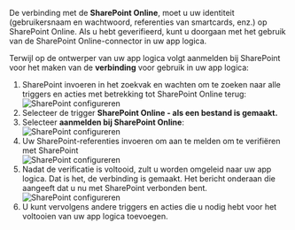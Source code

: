 

De verbinding met de **SharePoint Online**, moet u uw identiteit (gebruikersnaam en wachtwoord, referenties van smartcards, enz.) op SharePoint Online. Als u hebt geverifieerd, kunt u doorgaan met het gebruik van de SharePoint Online-connector in uw app logica. 

Terwijl op de ontwerper van uw app logica volgt aanmelden bij SharePoint voor het maken van de **verbinding** voor gebruik in uw app logica:

1. SharePoint invoeren in het zoekvak en wachten om te zoeken naar alle triggers en acties met betrekking tot SharePoint Online terug:   
![SharePoint configureren][1]  
2. Selecteer de trigger **SharePoint Online - als een bestand is gemaakt.**  
3. Selecteer **aanmelden bij SharePoint Online**:   
![SharePoint configureren][2]    
4. Uw SharePoint-referenties invoeren om aan te melden om te verifiëren met SharePoint   
![SharePoint configureren][3]     
5. Nadat de verificatie is voltooid, zult u worden omgeleid naar uw app logica. Dat is het, de verbinding is gemaakt. Het bericht onderaan die aangeeft dat u nu met SharePoint verbonden bent.  
![SharePoint configureren][4]  
6. U kunt vervolgens andere triggers en acties die u nodig hebt voor het voltooien van uw app logica toevoegen.   

[1]: ./media/connectors-create-api-sharepointonline/connectionconfig1.png
[2]: ./media/connectors-create-api-sharepointonline/connectionconfig2.png 
[3]: ./media/connectors-create-api-sharepointonline/connectionconfig3.png
[4]: ./media/connectors-create-api-sharepointonline/connectionconfig4.png
[5]: ./media/connectors-create-api-sharepointonline/connectionconfig5.png
